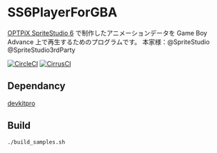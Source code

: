 # SS6PlayerForGBA
[OPTPiX SpriteStudio 6](http://www.webtech.co.jp/eng/spritestudio/) で制作したアニメーションデータを Game Boy Advance 上で再生するためのプログラムです。
本家様：@SpriteStudio @SpriteStudio3rdParty

[![CircleCI](https://circleci.com/gh/laqieer/SS6PlayerForGBA.svg?style=svg)](https://app.circleci.com/pipelines/github/laqieer/SS6PlayerForGBA) [![CirrusCI](https://api.cirrus-ci.com/github/laqieer/SS6PlayerForGBA.svg)](https://cirrus-ci.com/github/laqieer/SS6PlayerForGBA)

## Dependancy
[devkitpro](https://devkitpro.org/)

## Build
`./build_samples.sh`

